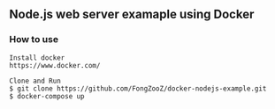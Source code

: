 ## Node.js web server examaple using Docker

### How to use
```
Install docker
https://www.docker.com/

Clone and Run
$ git clone https://github.com/FongZooZ/docker-nodejs-example.git
$ docker-compose up
```